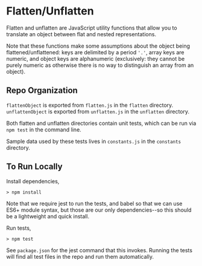 # Flatten/Unflatten

Flatten and unflatten are JavaScript utility functions that allow you to translate an object between flat and nested representations.

Note that these functions make some assumptions about the object being flattened/unflattened: keys are delimited by a period ```'.'```, array keys are numeric, and object keys are alphanumeric (exclusively: they cannot be purely numeric as otherwise there is no way to distinguish an array from an object).

## Repo Organization

```flattenObject``` is exported from ```flatten.js``` in the ```flatten``` directory.
```unflattenObject``` is exported from ```unflatten.js``` in the ```unflatten``` directory.

Both flatten and unflatten directories contain unit tests, which can be run via ```npm test``` in the command line.

Sample data used by these tests lives in ```constants.js``` in the ```constants``` directory.

## To Run Locally

Install dependencies,
<pre><code>> npm install </code></pre>

Note that we require jest to run the tests, and babel so that we can use ES6+ module syntax, but those are our only dependencies--so this should be a lightweight and quick install.

Run tests,
<pre><code>> npm test </code></pre>

See ```package.json``` for the jest command that this invokes. Running the tests will find all test files in the repo and run them automatically.
